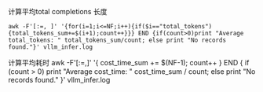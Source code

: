 
计算平均total completions 长度
```
awk -F'[:=, ]' '{for(i=1;i<=NF;i++){if($i=="total_tokens"){total_tokens_sum+=$(i+1);count++}}} END {if(count>0)print "Average total_tokens: " total_tokens_sum/count; else print "No records found."}' vllm_infer.log
```

计算平均耗时
awk -F'[:=,]' '{ cost_time_sum += $(NF-1); count++ } END { if (count > 0) print "Average cost_time: " cost_time_sum / count; else print "No records found." }' vllm_infer.log